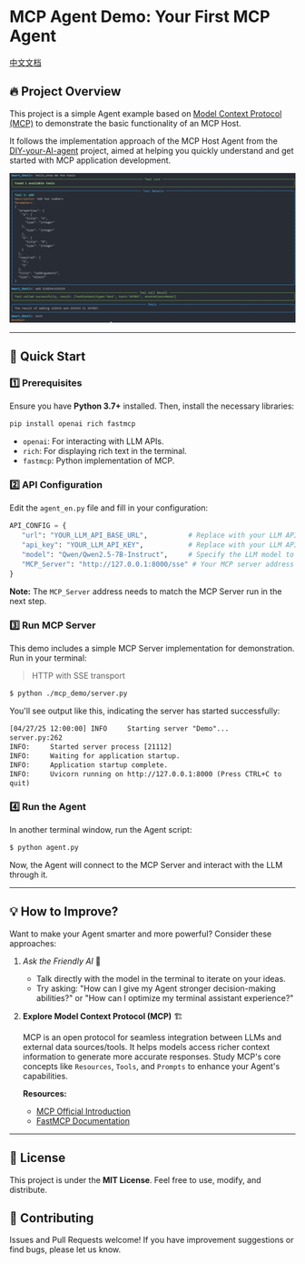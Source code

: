 # MCP Agent Demo: Your First MCP Agent

[中文文档](https://github.com/whitejoce/mcp_agent/blob/main/README_CN.md)

## 🔥 Project Overview
This project is a simple Agent example based on [Model Context Protocol (MCP)](https://modelcontextprotocol.io/introduction) to demonstrate the basic functionality of an MCP Host.

It follows the implementation approach of the MCP Host Agent from the [DIY-your-AI-agent](https://github.com/whitejoce/DIY-your-AI-agent) project, aimed at helping you quickly understand and get started with MCP application development.

<img src="https://github.com/whitejoce/mcp_agent/blob/main/img/example.png" alt="MCP Agent Demo Example">

---

## 🚀 Quick Start

### 1️⃣ Prerequisites
Ensure you have **Python 3.7+** installed. Then, install the necessary libraries:

```bash
pip install openai rich fastmcp
```
* `openai`: For interacting with LLM APIs.
* `rich`: For displaying rich text in the terminal.
* `fastmcp`: Python implementation of MCP.

### 2️⃣ API Configuration
Edit the `agent_en.py` file and fill in your configuration:

```python
API_CONFIG = {
   "url": "YOUR_LLM_API_BASE_URL",          # Replace with your LLM API base URL
   "api_key": "YOUR_LLM_API_KEY",           # Replace with your LLM API key
   "model": "Qwen/Qwen2.5-7B-Instruct",     # Specify the LLM model to use
   "MCP_Server": "http://127.0.0.1:8000/sse" # Your MCP server address (if using local server.py)
}
```
**Note:** The `MCP_Server` address needs to match the MCP Server run in the next step.

### 3️⃣ Run MCP Server
This demo includes a simple MCP Server implementation for demonstration. Run in your terminal:
> HTTP with SSE transport

```bash
$ python ./mcp_demo/server.py
```
You'll see output like this, indicating the server has started successfully:
```
[04/27/25 12:00:00] INFO     Starting server "Demo"...                                                                                                                 server.py:262
INFO:     Started server process [21112]
INFO:     Waiting for application startup.
INFO:     Application startup complete.
INFO:     Uvicorn running on http://127.0.0.1:8000 (Press CTRL+C to quit)
```

### 4️⃣ Run the Agent
In another terminal window, run the Agent script:

```bash
$ python agent.py
```
Now, the Agent will connect to the MCP Server and interact with the LLM through it.

---

## 💡 How to Improve?

Want to make your Agent smarter and more powerful? Consider these approaches:

1. *Ask the Friendly AI* 🤖
   * Talk directly with the model in the terminal to iterate on your ideas.
   * Try asking: "How can I give my Agent stronger decision-making abilities?" or "How can I optimize my terminal assistant experience?"

2. **Explore Model Context Protocol (MCP)** 🏗️
   
    MCP is an open protocol for seamless integration between LLMs and external data sources/tools.
    It helps models access richer context information to generate more accurate responses.
    Study MCP's core concepts like `Resources`, `Tools`, and `Prompts` to enhance your Agent's capabilities.
   
    **Resources:**
      * [MCP Official Introduction](https://modelcontextprotocol.io/introduction)
      * [FastMCP Documentation](https://gofastmcp.com/getting-started/welcome)

---

## 📜 License

This project is under the **MIT License**. Feel free to use, modify, and distribute.

## 🤝 Contributing

Issues and Pull Requests welcome! If you have improvement suggestions or find bugs, please let us know.
